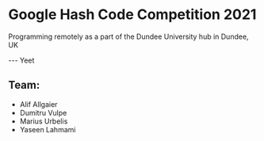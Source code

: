 # Google Hash Code Competition 2021
Programming remotely as a part of the Dundee University hub in Dundee, UK

--- Yeet

## Team:
- Alif Allgaier
- Dumitru Vulpe
- Marius Urbelis
- Yaseen Lahmami
